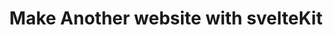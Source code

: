 ---
title: 'Make Another website with svelteKit'
subTitle: "( To know about svelte )"
publishDate: 'Tuesday, June 8 2021'
layout: '../../layouts/project.astro'
---